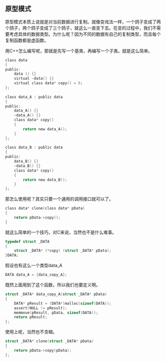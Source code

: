 ##  原型模式

原型模式本质上说就是对当前数据进行复制。就像变戏法一样，一个鸽子变成了两个鸽子，两个鸽子变成了三个鸽子，就这么一直变下去。在变的过程中，我们不需要考虑具体的数据类型。为什么呢？因为不同的数据有自己的复制类型，而且每个复制函数都是虚函数。

用C++怎么编写呢，那就是先写一个基类，再编写一个子类。就是这么简单。
```c
class data  
{  
public:  
    data () {}  
    virtual ~data() {}  
    virtual class data* copy() = 0;  
};  
  
class data_A : public data  
{  
public:  
    data_A() {}  
    ~data_A() {}  
    class data* copy()  
    {  
        return new data_A();  
    }  
};  
  
class data_B : public data  
{  
public:  
    data_B() {}  
    ~data_B() {}  
    class data* copy()  
    {  
        return new data_B();  
    }   
};
```

那怎么使用呢？其实只要一个通用的调用接口就可以了。

```c
class data* clone(class data* pData)  
{  
    return pData->copy();  
}
```
就这么简单的一个技巧，对C来说，当然也不是什么难事。
```c
typedef struct _DATA  
{  
    struct _DATA* (*copy) (struct _DATA* pData);  
}DATA;
```
假设也有这么一个类型data_A
```c
DATA data_A = {data_copy_A}; 
```
既然上面用到了这个函数，所以我们也要定义啊。

```c
struct _DATA* data_copy_A(struct _DATA* pData)  
{  
    DATA* pResult = (DATA*)malloc(sizeof(DATA));  
    assert(NULL != pResult);  
    memmove(pResult, pData, sizeof(DATA));  
    return pResult;  
};
```
使用上呢，当然也不含糊。
```c
struct _DATA* clone(struct _DATA* pData)  
{  
    return pData->copy(pData);  
};
```
